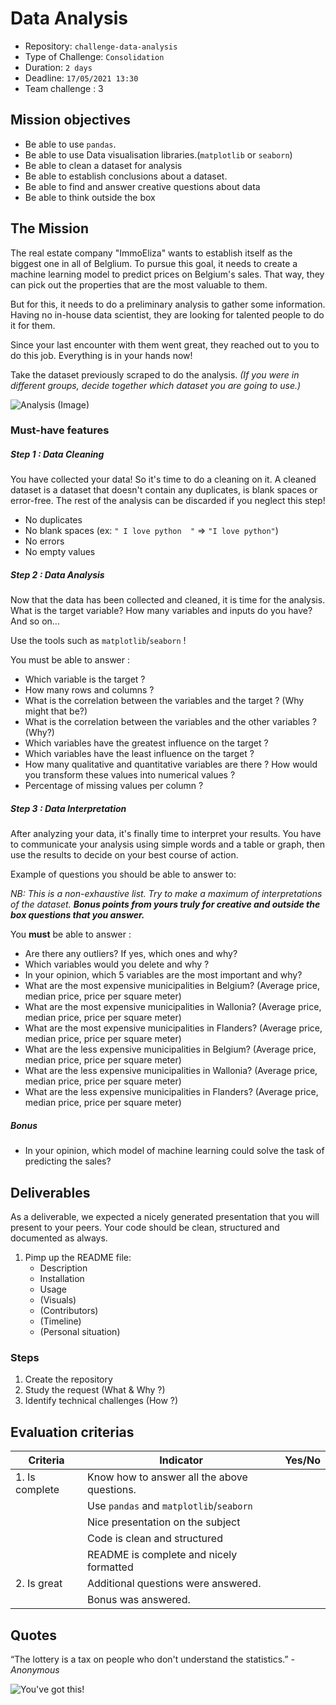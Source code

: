 
# Data Analysis

- Repository: `challenge-data-analysis`
- Type of Challenge: `Consolidation`
- Duration: `2 days`
- Deadline: `17/05/2021 13:30`
- Team challenge : 3

## Mission objectives

- Be able to use `pandas`.
- Be able to use Data visualisation libraries.(`matplotlib` or `seaborn`)
- Be able to clean a dataset for analysis
- Be able to establish conclusions about a dataset.
- Be able to find and answer creative questions about data
- Be able to think outside the box

## The Mission

The real estate company "ImmoEliza" wants to establish itself as the biggest one in all of Belglium. To pursue this goal, it needs to create a machine learning model to predict prices on Belgium's sales. That way, they can pick out the properties that are the most valuable to them.

But for this, it needs to do a preliminary analysis to gather some information. Having no in-house data scientist, they are looking for talented people to do it for them.

Since your last encounter with them went great, they reached out to you to do this job. Everything is in your hands now!

Take the dataset previously scraped to do the analysis. *(If you were in different groups, decide together which dataset you are going to use.)*

![Analysis (Image)](https://y26uq11r8xr1zyp0d3inciqv-wpengine.netdna-ssl.com/wp-content/uploads/2019/10/37.jpg)

### Must-have features

##### Step 1 : Data Cleaning

You have collected your data! So it's time to do a cleaning on it. A cleaned dataset is a dataset that doesn't contain any duplicates, is blank spaces or error-free. The rest of the analysis can be discarded if you neglect this step!

- No duplicates
- No blank spaces (ex: ``" I love python  "`` =>  ``"I love python"``)
- No errors
- No empty values

##### Step 2 : Data Analysis

Now that the data has been collected and cleaned, it is time for the analysis. What is the target variable? How many variables and inputs do you have? And so on...

Use the tools such as `matplotlib`/`seaborn` !

You must be able to answer :

- Which variable is the target ?
- How many rows and columns ?
- What is the correlation between the variables and the target ? (Why might that be?)
- What is the correlation between the variables and the other variables ? (Why?)
- Which variables have the greatest influence on the target ?
- Which variables have the least influence on the target ?
- How many qualitative and quantitative variables are there ? How would you transform these values into numerical values ?
- Percentage of missing values per column ?

##### Step 3 : Data Interpretation

After analyzing your data, it's finally time to interpret your results. You have to communicate your analysis using simple words and a table or graph, then use the results to decide on your best course of action.

Example of questions you should be able to answer to:

*NB: This is a non-exhaustive list. Try to make a maximum of interpretations of the dataset.
**Bonus points from yours truly for creative and outside the box questions that you answer.***

You **must** be able to answer :

- Are there any outliers? If yes, which ones and why?
- Which variables would you delete and why ?
- In your opinion, which 5 variables are the most important and why?
- What are the most expensive municipalities in Belgium? (Average price, median price, price per square meter)
- What are the most expensive municipalities in Wallonia? (Average price, median price, price per square meter)
- What are the most expensive municipalities in Flanders? (Average price, median price, price per square meter)
- What are the less expensive municipalities in Belgium? (Average price, median price, price per square meter)
- What are the less expensive municipalities in Wallonia? (Average price, median price, price per square meter)
- What are the less expensive municipalities in Flanders? (Average price, median price, price per square meter)

##### Bonus

- In your opinion, which model of machine learning could solve the task of predicting the sales?

## Deliverables

As a deliverable, we expected a nicely generated presentation that you will present to your peers.
Your code should be clean, structured and documented as always.

1. Pimp up the README file:
   - Description
   - Installation
   - Usage
   - (Visuals)
   - (Contributors)
   - (Timeline)
   - (Personal situation)

### Steps

1. Create the repository
2. Study the request (What & Why ?)
3. Identify technical challenges (How ?)

## Evaluation criterias

| Criteria       | Indicator                                                                             | Yes/No |
|----------------|---------------------------------------------------------------------------------------|--------|
| 1. Is complete | Know how to answer all the above questions.                                           |        |
|                | Use `pandas` and `matplotlib`/`seaborn`                                                    |        |
|                | Nice presentation on the subject                                                                    |        |
|                | Code is clean and structured                                                                    |        |
|                | README is complete and nicely formatted                                                                    |        |
| 2. Is great | Additional questions were answered.                                           |        |
|                | Bonus was answered.                                                                    |        |

## Quotes

“The lottery is a tax on people who don't understand the statistics.”
*- Anonymous*

![You've got this!](https://media.giphy.com/media/JrXas5ecb4FkwbFpIE/giphy.gif)
